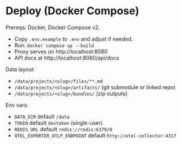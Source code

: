 # Deploy (Docker Compose)

Prereqs: Docker, Docker Compose v2.

- Copy `.env.example` to `.env` and adjust if needed.
- Run: `docker compose up --build`
- Proxy serves on http://localhost:8080
- API docs at http://localhost:8080/api/docs

Data layout:

- `/data/projects/<slug>/files/**.md`
- `/data/projects/<slug>/artifacts/` (git submodule or linked repo)
- `/data/projects/<slug>/bundles/` (zip outputs)

Env vars:

- `DATA_DIR` default `/data`
- `TOKEN` default `devtoken` (single-user)
- `REDIS_URL` default `redis://redis:6379/0`
- `OTEL_EXPORTER_OTLP_ENDPOINT` default `http://otel-collector:4317`

